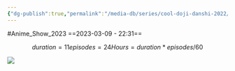 ```yaml
---
{"dg-publish":true,"permalink":"/media-db/series/cool-doji-danshi-2022/","title":"Cool Doji Danshi","tags":["mediaDB/tv/series"],"noteIcon":""}
---
```


#Anime_Show_2023 
==2023-03-09 - 22:31==
```math
duration = 11
episodes = 24
Hours = duration * episodes / 60
```
<img src="https://cdn.myanimelist.net/images/anime/1123/134677.jpg">